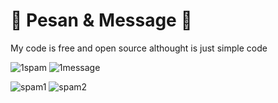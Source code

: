 # 📩 Pesan & Message 📩
My code is free and open source althought is just simple code

![1spam](https://user-images.githubusercontent.com/73746365/155254647-8a2cccf2-adcc-46ca-aec6-e3af81f1ed1d.jpg)
![1message](https://user-images.githubusercontent.com/73746365/155254655-346d192b-73cb-41db-817c-32dd9c9e9fe5.jpg)


![spam1](https://user-images.githubusercontent.com/73746365/155300236-606ff83c-6779-489b-85a4-d90e39d75b03.gif)
![spam2](https://user-images.githubusercontent.com/73746365/155300250-a47df65f-7695-4b37-a27e-cded0b8c3fcc.gif)
